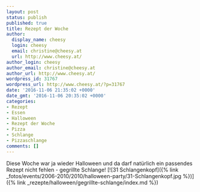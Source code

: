 ```yaml
---
layout: post
status: publish
published: true
title: Rezept der Woche
author:
  display_name: cheesy
  login: cheesy
  email: christine@cheesy.at
  url: http://www.cheesy.at/
author_login: cheesy
author_email: christine@cheesy.at
author_url: http://www.cheesy.at/
wordpress_id: 31767
wordpress_url: http://www.cheesy.at/?p=31767
date: '2016-11-06 21:35:02 +0000'
date_gmt: '2016-11-06 20:35:02 +0000'
categories:
- Rezept
- Essen
- Halloween
- Rezept der Woche
- Pizza
- Schlange
- Pizzaschlange
comments: []
---
```

Diese Woche war ja wieder Halloween und da darf natürlich ein passendes Rezept nicht fehlen - gegrillte Schlange!
[![31 Schlangenkopf]({% link _fotos/events/2006-2010/2010/halloween-party/31-Schlangenkopf.jpg %})]({% link _rezepte/halloween/gegrillte-schlange/index.md %})
